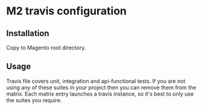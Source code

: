 # M2 travis configuration

## Installation

Copy to Magento root directory.

## Usage

Travis file covers unit, integration and api-functional tests. If you are not using any of these suites in your project then you can remove them from the matrix. Each matrix entry launches a travis instance, so it's best to only use the suites you require.

